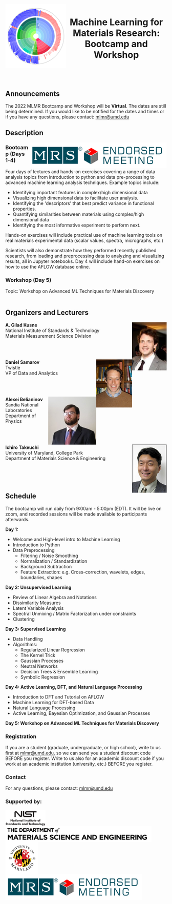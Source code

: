 <img src="https://raw.githubusercontent.com/MLMR-UMD/MLMR-UMD.github.io/main/images/mlmr_ringb.png" align="left" height="200" />

# <p align="center"> Machine Learning for Materials Research: Bootcamp and Workshop </p> 

<br>
<br>

## Announcements
The 2022 MLMR Bootcamp and Workshop will be **Virtual**. The dates are still being determined. If you would like to be notified for the dates and times or if you have any questions, please contact: mlmr@umd.edu

## Description
<img src="https://raw.githubusercontent.com/MLMR-UMD/MLMR-UMD.github.io/main/images/MRS Endorsed Meeting.jpg" align="right" height="80" />


### Bootcamp (Days 1-4)

Four days of lectures and hands-on exercises covering a range of data analysis topics from introduction to python and data pre-processing to advanced machine learning analysis techniques. Example topics include:

* Identifying important features in complex/high dimensional data
* Visualizing high dimensional data to facilitate user analysis.
* Identifying the 'descriptors' that best predict variance in functional properties.
* Quantifying similarities between materials using complex/high dimensional data
* Identifying the most informative experiment to perform next.

Hands-on exercises will include practical use of machine learning tools on real materials experimental data (scalar values, spectra, micrographs, etc.)

Scientists will also demonstrate how they performed recently published research, from loading and preprocessing data to analyzing and visualizing results, all in Jupyter notebooks. Day 4 will include hand-on exercises on how to use the AFLOW database online.


### Workshop (Day 5)
Topic: Workshop on Advanced ML Techniques for Materials Discovery
<br>
<br>

## Organizers and Lecturers
<img src="https://raw.githubusercontent.com/MLMR-UMD/MLMR-UMD.github.io/main/images/kusne.a.gilad.png" align="right" height="150" />

**A. Gilad Kusne** <br>
National Institute of Standards & Technology <br>
Materials Measurement Science Division <br>
<br>
<br>
<br>

<img src="https://raw.githubusercontent.com/MLMR-UMD/MLMR-UMD.github.io/main/images/samarov.daniel.png" align="right" height="150" />

**Daniel Samarov** <br>
Twistle <br>
VP of Data and Analytics <br>
<br>
<br>
<br>

<img src="https://raw.githubusercontent.com/MLMR-UMD/MLMR-UMD.github.io/main/images/belianinov.alexei.png" align="right" height="150" />

**Alexei Belianinov** <br>
Sandia National Laboratories <br>
Department of Physics <br>
<br>
<br>
<br>

<img src="https://raw.githubusercontent.com/MLMR-UMD/MLMR-UMD.github.io/main/images/takeuchi.ichiro.png" align="right" height="150" />

**Ichiro Takeuchi** <br>
University of Maryland, College Park <br>
Department of Materials Science & Engineering <br>
<br>
<br>
<br>
<br>

## Schedule
The bootcamp will run daily from 9:00am - 5:00pm (EDT). It will be live on zoom, and recorded sessions will be made available to participants afterwards.

**Day 1:**
* Welcome and High-level intro to Machine Learning
* Introduction to Python
* Data Preprocessing
  * Filtering / Noise Smoothing
  * Normalization / Standardization
  * Background Subtraction
  * Feature Extraction: e.g. Cross-correction, wavelets, edges, boundaries, shapes

**Day 2: Unsupervised Learning**
* Review of Linear Algebra and Notations
* Dissimilarity Measures
* Latent Variable Analysis
* Spectral Unmixing / Matrix Factorization under constraints
* Clustering

**Day 3: Supervised Learning**
* Data Handling
* Algorithms:
   * Regularized Linear Regression
   * The Kernel Trick
   * Gaussian Processes
   * Neutral Networks
   * Decision Trees & Ensemble Learning
   * Symbolic Regression

**Day 4: Active Learning, DFT, and Natural Language Processing**
* Introduction to DFT and Tutorial on AFLOW
* Machine Learning for DFT-based Data
* Natural Language Processing
* Active Learning, Bayesian Optimization, and Gaussian Processes

**Day 5: Workshop on Advanced ML Techniques for Materials Discovery**

### Registration
If you are a student (graduate, undergraduate, or high school), write to us first at mlmr@umd.edu, so we can send you a student discount code BEFORE you register. Write to us also for an academic discount code if you work at an academic institution (university, etc.) BEFORE you register.

### Contact
For any questions, please contact: mlmr@umd.edu

### Supported by:
<img src="https://raw.githubusercontent.com/MLMR-UMD/MLMR-UMD.github.io/main/images/nist.small logo.jpg" align="left" height="50" />
<img src="https://raw.githubusercontent.com/MLMR-UMD/MLMR-UMD.github.io/main/images/MSE-logo-stacked2-black.jpg" align="left" height="50" />
<img src="https://raw.githubusercontent.com/MLMR-UMD/MLMR-UMD.github.io/main/images/umd_informal_seal.png" align="left" height="100" />
<br>
<img src="https://raw.githubusercontent.com/MLMR-UMD/MLMR-UMD.github.io/main/images/MRS Endorsed Meeting.jpg" align="left" height="80" />
<br>
<br>
<br>
<br>
<br>
